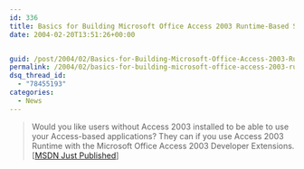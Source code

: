 ```yaml
---
id: 336
title: Basics for Building Microsoft Office Access 2003 Runtime-Based Solutions
date: 2004-02-20T13:51:26+00:00


guid: /post/2004/02/Basics-for-Building-Microsoft-Office-Access-2003-Runtime-Based-Solutions.aspx
permalink: /2004/02/basics-for-building-microsoft-office-access-2003-runtime-based-solutions/
dsq_thread_id:
  - "78455193"
categories:
  - News
---
```

<body xmlns="http://www.w3.org/1999/xhtml">
    <div class="Section1">
        <blockquote style='margin-top:5.0pt;margin-bottom:5.0pt'> 
        <p class="MsoNormal">
            Would you like users without Access 2003 installed to be able to use your Access-based
            applications? They can if you use Access 2003 Runtime with the Microsoft Office Access
            2003 Developer Extensions.<br />
            [<a href="http://msdn.microsoft.com/office/default.aspx?pull=/library/en-us/odc_ac2003_ta/html/ODC_AcBasicsOfRuntime.asp">MSDN
            Just Published</a>]
        </p>
        </blockquote>
    </div>
</body>